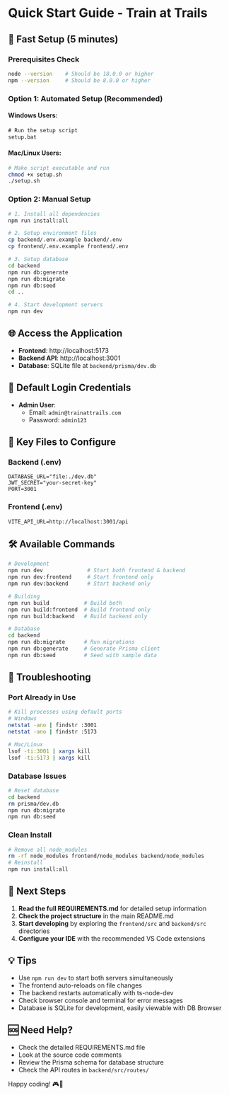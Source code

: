 # Quick Start Guide - Train at Trails

## 🚀 Fast Setup (5 minutes)

### Prerequisites Check
```bash
node --version    # Should be 18.0.0 or higher
npm --version     # Should be 8.0.0 or higher
```

### Option 1: Automated Setup (Recommended)

#### Windows Users:
```cmd
# Run the setup script
setup.bat
```

#### Mac/Linux Users:
```bash
# Make script executable and run
chmod +x setup.sh
./setup.sh
```

### Option 2: Manual Setup

```bash
# 1. Install all dependencies
npm run install:all

# 2. Setup environment files
cp backend/.env.example backend/.env
cp frontend/.env.example frontend/.env

# 3. Setup database
cd backend
npm run db:generate
npm run db:migrate
npm run db:seed
cd ..

# 4. Start development servers
npm run dev
```

## 🌐 Access the Application

- **Frontend**: http://localhost:5173
- **Backend API**: http://localhost:3001
- **Database**: SQLite file at `backend/prisma/dev.db`

## 🔑 Default Login Credentials

- **Admin User**: 
  - Email: `admin@trainattrails.com`
  - Password: `admin123`

## 📁 Key Files to Configure

### Backend (.env)
```env
DATABASE_URL="file:./dev.db"
JWT_SECRET="your-secret-key"
PORT=3001
```

### Frontend (.env)
```env
VITE_API_URL=http://localhost:3001/api
```

## 🛠️ Available Commands

```bash
# Development
npm run dev              # Start both frontend & backend
npm run dev:frontend     # Start frontend only
npm run dev:backend      # Start backend only

# Building
npm run build           # Build both
npm run build:frontend  # Build frontend only
npm run build:backend   # Build backend only

# Database
cd backend
npm run db:migrate      # Run migrations
npm run db:generate     # Generate Prisma client
npm run db:seed         # Seed with sample data
```

## 🔧 Troubleshooting

### Port Already in Use
```bash
# Kill processes using default ports
# Windows
netstat -ano | findstr :3001
netstat -ano | findstr :5173

# Mac/Linux
lsof -ti:3001 | xargs kill
lsof -ti:5173 | xargs kill
```

### Database Issues
```bash
# Reset database
cd backend
rm prisma/dev.db
npm run db:migrate
npm run db:seed
```

### Clean Install
```bash
# Remove all node_modules
rm -rf node_modules frontend/node_modules backend/node_modules
# Reinstall
npm run install:all
```

## 📖 Next Steps

1. **Read the full REQUIREMENTS.md** for detailed setup information
2. **Check the project structure** in the main README.md
3. **Start developing** by exploring the `frontend/src` and `backend/src` directories
4. **Configure your IDE** with the recommended VS Code extensions

## 💡 Tips

- Use `npm run dev` to start both servers simultaneously
- The frontend auto-reloads on file changes
- The backend restarts automatically with ts-node-dev
- Check browser console and terminal for error messages
- Database is SQLite for development, easily viewable with DB Browser

## 🆘 Need Help?

- Check the detailed REQUIREMENTS.md file
- Look at the source code comments
- Review the Prisma schema for database structure
- Check the API routes in `backend/src/routes/`

Happy coding! 🎮🚂
